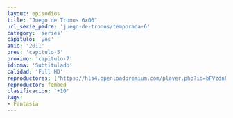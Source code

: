```yaml
---
layout: episodios
title: "Juego de Tronos 6x06"
url_serie_padre: 'juego-de-tronos/temporada-6'
category: 'series'
capitulo: 'yes'
anio: '2011'
prev: 'capitulo-5'
proximo: 'capitulo-7'
idioma: 'Subtitulado'
calidad: 'Full HD'
reproductores: ["https://hls4.openloadpremium.com/player.php?id=bFVzdnFtbTRVZFI2TjFYc0dKMkJ6dDZJcWhEcEtwNVd4dXNKVDJ6MGlYWWMvRlFjZkxIR0J2a1BuMFJDSE9vY3JaMHl4aFhsdlJINmdaeHJRSmVnYXc9PQ&sub=https://sub.cuevana2.io/vtt-sub/sub7/Game.Of.Thrones.S06E06.vtt"]
reproductor: fembed
clasificacion: '+10'
tags:
- Fantasia
---
```












